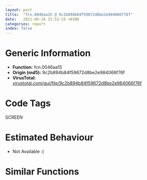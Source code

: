 ```yaml
---
layout: post
title:  "fcn.0046aa15 @ 9c2b894b84f59672d8be2e984066f76f"
date:   2021-09-10 15:52:19 +0300
categories: report
index: false
---
```


# Generic Information
- **Function:** fcn.0046aa15
- **Origin (md5):** 9c2b894b84f59672d8be2e984066f76f
- **VirusTotal:** [virustotal.com/gui/file/9c2b894b84f59672d8be2e984066f76f][virustotal_ref]

# Code Tags
<span class="tag" id="SCREEN">SCREEN</span>


# Estimated Behaviour
<ul><li class="bhv-desc" id="na">Not Available :(</li></ul>

# Similar Functions
<script type="text/javascript" src="https://www.gstatic.com/charts/loader.js"></script>
<script type="text/javascript">

    google.charts.load('current', {'packages':['corechart']});
    google.charts.setOnLoadCallback(drawChart);

    function drawChart() {
    var data = new google.visualization.DataTable();
        data.addColumn('number', 'X');
        data.addColumn('number', 'Y');
        data.addColumn({type: 'string', role: 'tooltip', 'p': {'html': true}});
        data.addColumn({'type': 'string', 'role': 'style'});
        
        data.addRows([
    [0, 0, '<b><a href="/report/fcn.0046aa15@9c2b894b84f59672d8be2e984066f76f">fcn.0046aa15</a><br>@9c2b894b84f59672d8be2e984066f76f</b><br>', 'point { fill-color: #e0440e; }'],

        ]);

    var options = {
        title: 'Similarity Plot',
        legend: 'none',
        colors: ['#dedbd9', '#e6693e', '#ec8f6e', '#f3b49f', '#f6c7b6'],
        tooltip: {isHtml: true, trigger: 'both'},
        explorer: {
        actions: ["dragToZoom", "rightClickToReset"],
        },
        chartArea: {
        width: '80%',
        height: '80%'
        },
        width: '100%',
        height: '100%'
    };

    var chart = new google.visualization.ScatterChart(document.getElementById('chart_div'));

    chart.draw(data, options);
    }
    
</script>


<div id="chart_div" style="width: 100%px; height: 100%;"></div>

# Disassembled Code
{% highlight nasm %}

push 0xe0
mov eax, 0x578acc
call fcn.005538d4
mov dword[ebp-0x50], ecx
mov eax, dword[ebp+0x2c]
mov esi, dword[ebp+0x10]
mov edi, dword[ebp+0x14]
mov dword[ebp-0xa0], eax
mov eax, dword[ebp+8]
sub esi, eax
mov dword[ebp-0x78], eax
mov eax, dword[ebp+0xc]
sub edi, eax
mov dword[ebp-0x4c], esi
mov dword[ebp-0x74], eax
mov dword[ebp-0x48], edi
cmp esi, 4
jle off.b2124
cmp edi, 4
jle off.b2124
lea ecx, [ebp-0x38]
call fcn.004119b2
mov ecx, dword[ebp-0x50]
xor ebx, ebx
mov dword[ebp-4], ebx
mov eax, dword[ecx+4]
test eax, eax
jne off.b100
mov eax, ebx
jmp off.b103
mov eax, dword[eax+4]
push eax
call dword[sym.imp.GDI32.dll_CreateCompatibleDC]
push eax
lea ecx, [ebp-0x38]
call fcn.004122af
test eax, eax
je off.b2116
mov dword[ebp-0x54], ebx
mov dword[ebp-0x58], 0x585684
mov eax, dword[ebp-0x50]
push edi
push esi
mov byte[ebp-4], 1
mov eax, dword[eax+4]
push dword[eax+4]
call dword[sym.imp.GDI32.dll_CreateCompatibleBitmap]
push eax
lea ecx, [ebp-0x58]
call fcn.004122f0
test eax, eax
je off.b2101
push dword[ebp-0x54]
push dword[ebp-0x34]
call fcn.00412959
mov dword[ebp-0xa4], eax
test eax, eax
jne off.b201
call fcn.0040f785
lea eax, [ebp-0x40]
mov dword[ebp-0xac], esi
push eax
lea eax, [ebp-0xac]
mov dword[ebp-0xa8], edi
push eax
call fcn.00469c5b
mov dword[ebp-0x84], eax
test eax, eax
je off.b2101
cmp dword[ebp-0x40], 0
je off.b2101
push eax
push dword[ebp-0x34]
call dword[sym.imp.GDI32.dll_SelectObject]
mov ecx, dword[ebp-0x50]
mov eax, dword[ecx+4]
test eax, eax
jne off.b277
mov eax, ebx
jmp off.b280
mov eax, dword[eax+4]
push 0xcc0020
push dword[ebp+0xc]
push dword[ebp+8]
push eax
push edi
push esi
push ebx
push ebx
push dword[ebp-0x34]
call dword[sym.imp.GDI32.dll_BitBlt]
mov eax, dword[ebp-0x74]
neg eax
push eax
mov eax, dword[ebp-0x78]
neg eax
push eax
lea eax, [ebp+8]
push eax
call dword[sym.imp.USER32.dll_OffsetRect]
mov eax, dword[ebp+0x10]
add eax, dword[ebp+8]
fild dword[ebp+0x24]
cdq
sub eax, edx
mov ecx, dword[ebp+0x18]
sar eax, 1
mov dword[ebp-0x3c], eax
mov eax, dword[ebp+0x14]
add eax, dword[ebp+0xc]
fstp qword[ebp-0x80]
fld qword[ebp-0x80]
fmul qword[0x58e540]
cdq
sub eax, edx
mov edx, dword[ebp+0x1c]
sar eax, 1
mov dword[ebp-0x5c], eax
fdiv qword[0x58ec28]
movzx eax, cl
mov dword[ebp-0x10], eax
movzx eax, dl
fst qword[ebp-0xb4]
fld qword[0x58ec10]
fadd st(1)
fst qword[ebp-0x80]
fild dword[ebp-0x10]
mov dword[ebp-0x10], eax
mov eax, ecx
shr eax, 8
movzx eax, al
fstp qword[ebp-0x18]
fld qword[ebp-0x18]
fst qword[ebp-0xc4]
fild dword[ebp-0x10]
mov dword[ebp-0x10], eax
mov eax, edx
shr eax, 8
movzx eax, al
fstp qword[ebp-0x18]
fld qword[ebp-0x18]
fld qword[0x5b9908]
fadd st(1), st(0)
fxch st(1)
fsubrp st(2)
fld qword[0x58ec38]
fdiv st(2), st(0)
fxch st(2)
fadd st(0), st(0)
fstp qword[ebp-0xbc]
fild dword[ebp-0x10]
mov dword[ebp-0x10], eax
fstp qword[ebp-0x18]
fld qword[ebp-0x18]
fst qword[ebp-0xd4]
fild dword[ebp-0x10]
fstp qword[ebp-0x18]
fld qword[ebp-0x18]
fadd st(2)
fsubrp st(1)
fdiv st(2)
fadd st(0), st(0)
fstp qword[ebp-0xcc]
shr ecx, 0x10
movzx eax, cl
mov dword[ebp-0x10], eax
fild dword[ebp-0x10]
shr edx, 0x10
cmp dword[ebp+0x28], 0
movzx eax, dl
mov dword[ebp-0x10], eax
fstp qword[ebp-0x18]
fld qword[ebp-0x18]
fst qword[ebp-0xe4]
fild dword[ebp-0x10]
mov dword[ebp-0x44], ebx
fstp qword[ebp-0x18]
fld qword[ebp-0x18]
fadd st(2)
fsubrp st(1)
fdivrp st(2)
fxch st(1)
fadd st(0), st(0)
fstp qword[ebp-0xdc]
jle off.b2000
fld st(1)
fadd qword[0x58ec00]
fst qword[ebp-0x9c]
fld qword[0x58d3e8]
fldz
jmp off.b630
fxch st(1)
fxch st(5)
fxch st(1)
fxch st(4)
fxch st(3)
mov esi, dword[ebp+0x10]
mov eax, esi
mov ecx, dword[ebp+0x14]
sub ecx, dword[ebp+0xc]
sub eax, dword[ebp+8]
mov dword[ebp-0x70], ebx
cmp eax, ecx
jl off.b653
mov eax, ecx
sub esi, dword[ebp+0x14]
sub esi, dword[ebp+8]
add esi, dword[ebp+0xc]
cdq
sub eax, edx
mov dword[ebp-0x28], esi
sar eax, 1
mov dword[ebp-0x20], eax
mov eax, dword[ebp-0xa0]
cmp eax, 0xffffffff
je off.b1055
cmp dword[ebp-0x44], 0
jne off.b1055
fstp st(2)
lea ecx, [ebp-0x8c]
fstp st(4)
fstp st(3)
fstp st(0)
fstp st(1)
push eax
fstp st(0)
call fcn.0041191b
lea eax, [ebp-0x8c]
mov byte[ebp-4], 2
push eax
lea ecx, [ebp-0x38]
call fcn.004129b8
push 8
lea ecx, [ebp-0x38]
mov edi, eax
call fcn.00412a25
mov dword[ebp-0x10], eax
test esi, esi
jne off.b786
push dword[ebp+0x14]
push dword[ebp+0x10]
push dword[ebp+0xc]
push dword[ebp+8]
push dword[ebp-0x34]
call dword[sym.imp.GDI32.dll_Ellipse]
jmp off.b973
jle off.b877
mov eax, dword[ebp+0x14]
push dword[ebp+0x14]
sub eax, dword[ebp+0xc]
add eax, dword[ebp+8]
push eax
push dword[ebp+0xc]
push dword[ebp+8]
push dword[ebp-0x34]
call dword[sym.imp.GDI32.dll_Ellipse]
push dword[ebp+0x14]
mov eax, dword[ebp+0x10]
push dword[ebp+0x10]
sub eax, dword[ebp+0x14]
push dword[ebp+0xc]
add eax, dword[ebp+0xc]
push eax
push dword[ebp-0x34]
call dword[sym.imp.GDI32.dll_Ellipse]
mov eax, dword[ebp+0x14]
sub eax, dword[ebp+0xc]
push dword[ebp+0x14]
cdq
sub eax, edx
mov edx, dword[ebp+0x10]
mov ecx, eax
mov eax, dword[ebp+8]
sar ecx, 1
sub edx, ecx
add eax, ecx
push edx
push dword[ebp+0xc]
push eax
jmp off.b964
mov eax, dword[ebp+0x10]
sub eax, dword[ebp+8]
add eax, dword[ebp+0xc]
push eax
push dword[ebp+0x10]
push dword[ebp+0xc]
push dword[ebp+8]
push dword[ebp-0x34]
call dword[sym.imp.GDI32.dll_Ellipse]
push dword[ebp+0x14]
mov eax, dword[ebp+0x14]
push dword[ebp+0x10]
sub eax, dword[ebp+0x10]
add eax, dword[ebp+8]
push eax
push dword[ebp+8]
push dword[ebp-0x34]
call dword[sym.imp.GDI32.dll_Ellipse]
mov eax, dword[ebp+0x10]
sub eax, dword[ebp+8]
cdq
sub eax, edx
mov edx, dword[ebp+0x14]
mov ecx, eax
mov eax, dword[ebp+0xc]
sar ecx, 1
sub edx, ecx
add eax, ecx
push edx
push dword[ebp+0x10]
push eax
push dword[ebp+8]
push dword[ebp-0x34]
call dword[sym.imp.GDI32.dll_Rectangle]
push edi
lea ecx, [ebp-0x38]
call fcn.004129b8
push dword[ebp-0x10]
lea ecx, [ebp-0x38]
call fcn.004129b8
lea ecx, [ebp-0x8c]
mov byte[ebp-4], 1
mov dword[ebp-0x8c], 0x584f04
call fcn.00404d00
fld qword[0x58d3e8]
fld qword[0x5b9908]
fldz
fld qword[ebp-0x9c]
fld qword[ebp-0x80]
fld qword[ebp-0xb4]
fxch st(5)
fxch st(1)
fxch st(4)
fxch st(3)
fld st(5)
or esi, 0xffffffff
fst qword[ebp-0x94]
fxch st(3)
mov dword[ebp-0x60], esi
fcomp st(6)
or edi, esi
fnstsw ax
mov dword[ebp-0x68], edi
test ah, 0x41
jne off.b1911
fxch st(4)
mov ecx, 0x168
faddp st(5)
mov dword[ebp-0x10], ecx
fxch st(4)
fmul st(2)
fst qword[ebp-0xec]
fild dword[ebp-0x20]
fstp qword[ebp-0x18]
fld qword[ebp-0x18]
fstp qword[ebp-0x18]
jmp off.b1133
fxch st(3)
fxch st(4)
fxch st(1)
fxch st(3)
fcomp st(1)
fnstsw ax
test ah, 1
jne off.b1150
mov eax, dword[ebp-0x70]
mov dword[ebp-0x20], eax
jmp off.b1153
mov dword[ebp-0x20], ecx
fild dword[ebp-0x20]
fstp qword[ebp-0x24]
fld qword[ebp-0x24]
fld st(0)
fmul qword[ebp-0xbc]
fld st(0)
fadd st(4)
fld qword[ebp-0xc4]
fadd st(1), st(0)
fxch st(7)
fcom st(1)
fnstsw ax
test ah, 5
jnp off.b1216
fxch st(6)
fcom st(1)
fnstsw ax
test ah, 0x41
jne off.b1214
fstp st(1)
fstp st(1)
fstp st(5)
fld st(4)
jmp off.b1247
fxch st(6)
fcom st(1)
fnstsw ax
fstp st(1)
test ah, 5
jp off.b1235
fstp st(1)
fstp st(5)
fld st(4)
jmp off.b1241
fxch st(6)
fadd st(4)
faddp st(1)
fxch st(4)
fxch st(5)
fxch st(4)
call fcn.00553aa0
fld st(0)
mov byte[ebp-0x1a], al
fmul qword[ebp-0xcc]
fld st(0)
fadd st(4)
fld qword[ebp-0xd4]
fadd st(1), st(0)
fxch st(6)
fcom st(1)
fnstsw ax
test ah, 5
jnp off.b1309
fxch st(7)
fcom st(1)
fnstsw ax
test ah, 0x41
jne off.b1307
fstp st(1)
fstp st(1)
fstp st(4)
fld st(3)
jmp off.b1340
fxch st(7)
fcom st(1)
fnstsw ax
fstp st(1)
test ah, 5
jp off.b1328
fstp st(1)
fstp st(4)
fld st(3)
jmp off.b1334
fxch st(5)
fadd st(4)
faddp st(1)
fxch st(4)
fxch st(5)
fxch st(4)
call fcn.00553aa0
fmul qword[ebp-0xdc]
mov byte[ebp-0x19], al
fld st(0)
fadd st(3)
fld qword[ebp-0xe4]
fadd st(1), st(0)
fxch st(6)
fcom st(1)
fnstsw ax
test ah, 5
jnp off.b1400
fxch st(5)
fcom st(1)
fnstsw ax
test ah, 0x41
jne off.b1404
fstp st(1)
fstp st(5)
fstp st(0)
fstp st(2)
fstp st(0)
jmp off.b1433
fstp st(5)
jmp off.b1406
fstp st(0)
fcomp st(4)
fnstsw ax
test ah, 0x41
jne off.b1423
fstp st(4)
fstp st(3)
fstp st(0)
jmp off.b1431
fstp st(3)
fxch st(3)
faddp st(1)
faddp st(1)
fxch st(1)
fxch st(1)
call fcn.00553aa0
cmp dword[ebp-0x44], 0
jne off.b1457
cmp dword[ebp+0x20], 0xffffffff
je off.b1457
mov ebx, dword[ebp+0x20]
jmp off.b1478
movzx ebx, al
movzx eax, byte[ebp-0x19]
shl ebx, 8
or ebx, eax
movzx eax, byte[ebp-0x1a]
shl ebx, 8
or ebx, eax
push ecx
push ecx
fstp qword[esp]
call fcn.005655e0
fmul qword[ebp-0x18]
fldz
faddp st(1)
call fcn.00553a60
fld qword[ebp-0x94]
mov esi, eax
add esi, dword[ebp-0x3c]
fstp qword[esp]
call fcn.00565290
fmul qword[ebp-0x18]
fldz
faddp st(1)
pop ecx
pop ecx
call fcn.00553a60
mov ecx, dword[ebp-0x5c]
lea edi, [ecx+eax]
mov eax, dword[ebp-0x28]
test eax, eax
jle off.b1686
fild dword[ebp-0x28]
cmp esi, dword[ebp-0x3c]
jle off.b1572
fstp qword[ebp-0x6c]
fld qword[ebp-0x6c]
fmul qword[0x5b9908]
jmp off.b1584
fstp qword[ebp-0x6c]
fld qword[ebp-0x6c]
fmul qword[0x58e5a0]
call fcn.00553a60
mov edx, dword[ebp-0x60]
add esi, eax
cmp edx, 0xffffffff
je off.b1811
xor ecx, ecx
cmp esi, dword[ebp-0x3c]
setg cl
xor eax, eax
cmp edx, dword[ebp-0x3c]
setg al
cmp eax, ecx
je off.b1811
cmp esi, edx
jge off.b1638
mov eax, esi
mov dword[ebp-0x20], eax
jmp off.b1643
mov eax, edx
mov dword[ebp-0x20], edx
cmp esi, edx
jle off.b1649
mov edx, esi
cmp eax, edx
jge off.b1811
push ebx
push edi
push eax
push dword[ebp-0x48]
push dword[ebp-0x4c]
push dword[ebp-0x40]
call fcn.0046da60
mov eax, dword[ebp-0x20]
mov edx, dword[ebp-0x60]
inc eax
mov dword[ebp-0x20], eax
jmp off.b1643
jns off.b1811
fild dword[ebp-0x28]
cmp edi, ecx
jle off.b1709
fstp qword[ebp-0x64]
fld qword[ebp-0x64]
fmul qword[0x58e5a0]
jmp off.b1721
fstp qword[ebp-0x64]
fld qword[ebp-0x64]
fmul qword[0x5b9908]
call fcn.00553a60
mov edx, dword[ebp-0x68]
add edi, eax
cmp edx, 0xffffffff
je off.b1811
xor ecx, ecx
cmp edi, dword[ebp-0x5c]
setg cl
xor eax, eax
cmp edx, dword[ebp-0x5c]
setg al
cmp eax, ecx
je off.b1811
cmp edi, edx
jge off.b1767
mov eax, edi
mov dword[ebp-0x20], eax
jmp off.b1772
mov eax, edx
mov dword[ebp-0x20], edx
cmp edi, edx
jle off.b1778
mov edx, edi
cmp eax, edx
jge off.b1811
push ebx
push eax
push esi
push dword[ebp-0x48]
push dword[ebp-0x4c]
push dword[ebp-0x40]
call fcn.0046da60
mov eax, dword[ebp-0x20]
mov edx, dword[ebp-0x68]
inc eax
mov dword[ebp-0x20], eax
jmp off.b1772
push ebx
push edi
push esi
push dword[ebp-0x48]
push dword[ebp-0x4c]
push dword[ebp-0x40]
call fcn.0046da60
fld qword[ebp-0x94]
fadd qword[0x58ec00]
mov ecx, dword[ebp-0x10]
inc dword[ebp-0x70]
dec ecx
mov dword[ebp-0x60], esi
mov dword[ebp-0x68], edi
fst qword[ebp-0x94]
fld qword[ebp-0x9c]
fcomp st(1)
mov dword[ebp-0x10], ecx
fnstsw ax
fld qword[0x58d3e8]
fld qword[0x5b9908]
fldz
fld qword[ebp-0xec]
test ah, 0x41
je off.b1125
fstp st(0)
xor ebx, ebx
fstp st(2)
fstp st(2)
jmp off.b1919
fstp st(5)
fstp st(0)
fstp st(0)
fstp st(0)
push 0xffffffffffffffff
push 0xffffffffffffffff
lea eax, [ebp+8]
fstp st(1)
push eax
fstp st(0)
call dword[sym.imp.USER32.dll_InflateRect]
fld qword[0x58d3e8]
fld qword[0x5b9908]
mov edx, dword[ebp-0x44]
fldz
inc edx
fld qword[ebp-0x9c]
fld qword[ebp-0xb4]
fld qword[ebp-0x80]
mov dword[ebp-0x44], edx
cmp edx, dword[ebp+0x28]
jl off.b620
mov edi, dword[ebp-0x48]
fstp st(2)
mov esi, dword[ebp-0x4c]
fstp st(0)
fstp st(3)
fstp st(1)
fstp st(0)
jmp off.b2004
fstp st(2)
fstp st(1)
mov eax, dword[ebp-0x50]
fstp st(0)
push 0xcc0020
push ebx
push ebx
push dword[ebp-0x34]
mov eax, dword[eax+4]
push edi
push esi
push dword[ebp-0x74]
push dword[ebp-0x78]
push dword[eax+4]
call dword[sym.imp.GDI32.dll_BitBlt]
mov eax, dword[ebp-0xa4]
test eax, eax
je off.b2052
mov ebx, dword[eax+4]
push ebx
push dword[ebp-0x34]
call fcn.00412959
push dword[ebp-0x84]
call dword[sym.imp.GDI32.dll_DeleteObject]
lea ecx, [ebp-0x58]
mov dword[ebp-0x58], 0x585684
call fcn.00404d00
lea ecx, [ebp-0x38]
call fcn.00411b08
xor eax, eax
inc eax
jmp off.b2126
lea ecx, [ebp-0x58]
mov dword[ebp-0x58], 0x585684
call fcn.00404d00
lea ecx, [ebp-0x38]
call fcn.00411b08
xor eax, eax
call fcn.0055389d
ret 0x28

{% endhighlight %}

[virustotal_ref]: https://www.virustotal.com/gui/file/9c2b894b84f59672d8be2e984066f76f